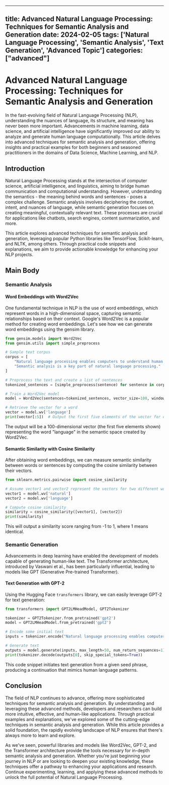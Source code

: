 
---
title: Advanced Natural Language Processing: Techniques for Semantic Analysis and Generation
date: 2024-02-05
tags: ['Natural Language Processing', 'Semantic Analysis', 'Text Generation', 'Advanced Topic']
categories: ["advanced"]
---


# Advanced Natural Language Processing: Techniques for Semantic Analysis and Generation

In the fast-evolving field of Natural Language Processing (NLP), understanding the nuances of language, its structure, and meaning has never been more important. Advancements in machine learning, data science, and artificial intelligence have significantly improved our ability to analyze and generate human language computationally. This article delves into advanced techniques for semantic analysis and generation, offering insights and practical examples for both beginners and seasoned practitioners in the domains of Data Science, Machine Learning, and NLP.

## Introduction

Natural Language Processing stands at the intersection of computer science, artificial intelligence, and linguistics, aiming to bridge human communication and computational understanding. However, understanding the semantics - the meaning behind words and sentences - poses a complex challenge. Semantic analysis involves deciphering the context, intent, and nuances of language, while semantic generation focuses on creating meaningful, contextually relevant text. These processes are crucial for applications like chatbots, search engines, content summarization, and more.

This article explores advanced techniques for semantic analysis and generation, leveraging popular Python libraries like TensorFlow, Scikit-learn, and NLTK, among others. Through practical code snippets and explanations, we aim to provide actionable knowledge for enhancing your NLP projects.

## Main Body

### Semantic Analysis

#### Word Embeddings with Word2Vec

One fundamental technique in NLP is the use of word embeddings, which represent words in a high-dimensional space, capturing semantic relationships based on their context. Google's Word2Vec is a popular method for creating word embeddings. Let's see how we can generate word embeddings using the gensim library.

```python
from gensim.models import Word2Vec
from gensim.utils import simple_preprocess

# Sample text corpus
corpus = [
    "Natural language processing enables computers to understand human language.",
    "Semantic analysis is a key part of natural language processing."
]

# Preprocess the text and create a list of sentences
tokenized_sentences = [simple_preprocess(sentence) for sentence in corpus]

# Train a Word2Vec model
model = Word2Vec(sentences=tokenized_sentences, vector_size=100, window=5, min_count=1, workers=4)

# Retrieve the vector for a word
vector = model.wv['language']
print(vector[:5])  # Output the first five elements of the vector for demonstration
```

The output will be a 100-dimensional vector (the first five elements shown) representing the word "language" in the semantic space created by Word2Vec.

#### Semantic Similarity with Cosine Similarity

After obtaining word embeddings, we can measure semantic similarity between words or sentences by computing the cosine similarity between their vectors.

```python
from sklearn.metrics.pairwise import cosine_similarity

# Assume vector1 and vector2 represent the vectors for two different words or sentences
vector1 = model.wv['natural']
vector2 = model.wv['language']

# Compute cosine similarity
similarity = cosine_similarity([vector1], [vector2])
print(similarity)
```

This will output a similarity score ranging from -1 to 1, where 1 means identical.

### Semantic Generation

Advancements in deep learning have enabled the development of models capable of generating human-like text. The Transformer architecture, introduced by Vaswani et al., has been particularly influential, leading to models like GPT (Generative Pre-trained Transformer).

#### Text Generation with GPT-2

Using the Hugging Face `transformers` library, we can easily leverage GPT-2 for text generation:

```python
from transformers import GPT2LMHeadModel, GPT2Tokenizer

tokenizer = GPT2Tokenizer.from_pretrained('gpt2')
model = GPT2LMHeadModel.from_pretrained('gpt2')

# Encode some initial text
inputs = tokenizer.encode("Natural language processing enables computers", return_tensors='pt')

# Generate text
outputs = model.generate(inputs, max_length=50, num_return_sequences=1)
print(tokenizer.decode(outputs[0], skip_special_tokens=True))
```

This code snippet initiates text generation from a given seed phrase, producing a continuation that mimics human language patterns.

## Conclusion

The field of NLP continues to advance, offering more sophisticated techniques for semantic analysis and generation. By understanding and leveraging these advanced methods, developers and researchers can build more intuitive, effective, and human-like applications. Through practical examples and explanations, we've explored some of the cutting-edge techniques in semantic analysis and generation. While this article provides a solid foundation, the rapidly evolving landscape of NLP ensures that there's always more to learn and explore.

As we've seen, powerful libraries and models like Word2Vec, GPT-2, and the Transformer architecture provide the tools necessary for in-depth semantic analysis and generation. Whether you're just beginning your journey in NLP or are looking to deepen your existing knowledge, these techniques offer a pathway to enhancing your applications and research. Continue experimenting, learning, and applying these advanced methods to unlock the full potential of Natural Language Processing.